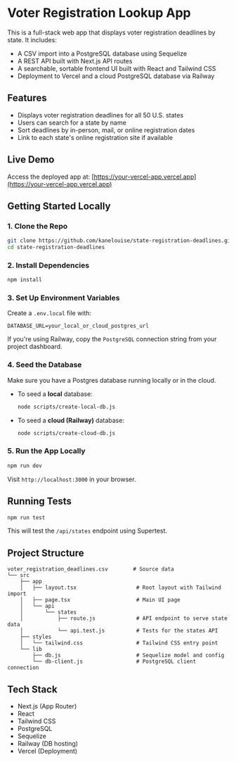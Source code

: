 # Voter Registration Lookup App

This is a full-stack web app that displays voter registration deadlines by state. It includes:

* A CSV import into a PostgreSQL database using Sequelize
* A REST API built with Next.js API routes
* A searchable, sortable frontend UI built with React and Tailwind CSS
* Deployment to Vercel and a cloud PostgreSQL database via Railway

## Features

* Displays voter registration deadlines for all 50 U.S. states
* Users can search for a state by name
* Sort deadlines by in-person, mail, or online registration dates
* Link to each state's online registration site if available

## Live Demo

Access the deployed app at:
[https://your-vercel-app.vercel.app](https://your-vercel-app.vercel.app)

## Getting Started Locally

### 1. Clone the Repo

```bash
git clone https://github.com/kanelouise/state-registration-deadlines.git
cd state-registration-deadlines
```

### 2. Install Dependencies

```bash
npm install
```

### 3. Set Up Environment Variables

Create a `.env.local` file with:

```
DATABASE_URL=your_local_or_cloud_postgres_url
```

If you're using Railway, copy the `PostgreSQL` connection string from your project dashboard.

### 4. Seed the Database

Make sure you have a Postgres database running locally or in the cloud.

* To seed a **local** database:

  ```bash
  node scripts/create-local-db.js
  ```

* To seed a **cloud (Railway)** database:

  ```bash
  node scripts/create-cloud-db.js
  ```

### 5. Run the App Locally

```bash
npm run dev
```

Visit `http://localhost:3000` in your browser.

## Running Tests

```bash
npm run test
```

This will test the `/api/states` endpoint using Supertest.

## Project Structure

```
voter_registration_deadlines.csv        # Source data
└── src
    ├── app
    │   ├── layout.tsx                   # Root layout with Tailwind import
    │   ├── page.tsx                     # Main UI page
    │   └── api
    │       └── states
    │           ├── route.js             # API endpoint to serve state data
    │           └── api.test.js          # Tests for the states API
    ├── styles
    │   └── tailwind.css                 # Tailwind CSS entry point
    └── lib
        ├── db.js                        # Sequelize model and config
        └── db-client.js                 # PostgreSQL client connection
```

## Tech Stack

* Next.js (App Router)
* React
* Tailwind CSS
* PostgreSQL
* Sequelize
* Railway (DB hosting)
* Vercel (Deployment)
